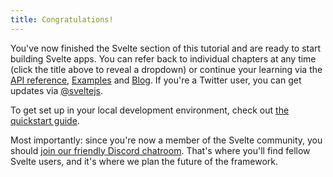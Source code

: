 ```yaml
---
title: Congratulations!
---
```


You've now finished the Svelte section of this tutorial and are ready to start building Svelte apps. You can refer back to individual chapters at any time (click the title above to reveal a dropdown) or continue your learning via the [API reference](https://svelte.dev/docs), [Examples](https://svelte.dev/examples) and [Blog](https://svelte.dev/blog). If you're a Twitter user, you can get updates via [@sveltejs](https://twitter.com/sveltejs).

To get set up in your local development environment, check out [the quickstart guide](https://svelte.dev/blog/the-easiest-way-to-get-started).

Most importantly: since you're now a member of the Svelte community, you should [join our friendly Discord chatroom](https://svelte.dev/chat). That's where you'll find fellow Svelte users, and it's where we plan the future of the framework.
